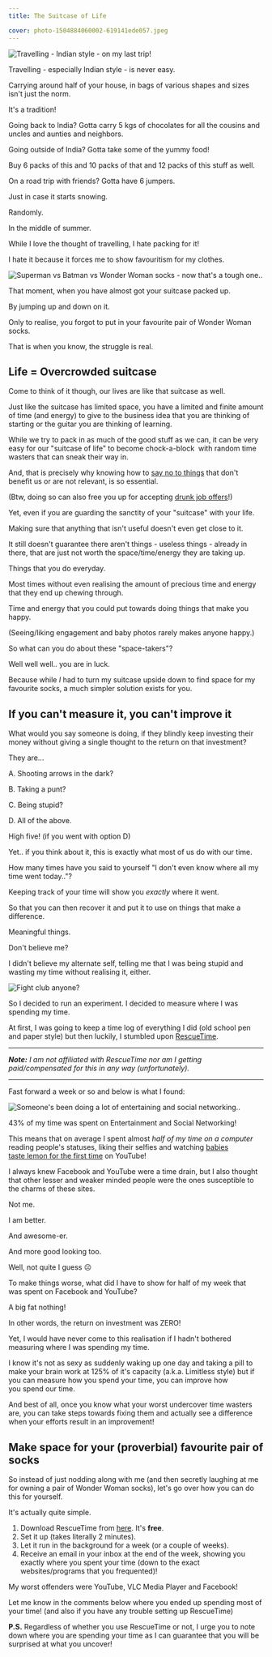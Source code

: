 ```yaml
---
title: The Suitcase of Life

cover: photo-1504884060002-619141ede057.jpeg
---
```


<img src="india-luggage.jpg" title="Travelling - Indian style - on my last trip!" />

Travelling - especially Indian style - is never easy.

Carrying around half of your house, in bags of various shapes and sizes isn't just the norm.

It's a tradition!

Going back to India? Gotta carry 5 kgs of chocolates for all the cousins and uncles and aunties and neighbors.

Going outside of India? Gotta take some of the yummy food!

Buy 6 packs of this and 10 packs of that and 12 packs of this stuff as well.

On a road trip with friends? Gotta have 6 jumpers.

Just in case it starts snowing.

Randomly.

In the middle of summer.

While I love the thought of travelling, I hate packing for it!

I hate it because it forces me to show favouritism for my clothes.

<img src="socks.jpg" title="Superman vs Batman vs Wonder Woman socks - now that's a tough one.." />

That moment, when you have almost got your suitcase packed up.

By jumping up and down on it.

Only to realise, you forgot to put in your favourite pair of Wonder Woman socks.

That is when you know, the struggle is real.

## Life = Overcrowded suitcase

Come to think of it though, our lives are like that suitcase as well.

Just like the suitcase has limited space, you have a limited and finite amount of time (and energy) to give to the business idea that you are thinking of starting or the guitar you are thinking of learning.

While we try to pack in as much of the good stuff as we can, it can be very easy for our "suitcase of life" to become chock-a-block  with random time wasters that can sneak their way in.

And, that is precisely why knowing how to <a href="http://www.thecodetoawesome.com/how-to-make-the-most-of-every-second-you-got/" target="_blank" rel="noopener">say no to things</a> that don't benefit us or are not relevant, is so essential.

(Btw, doing so can also free you up for accepting <a href="http://www.thecodetoawesome.com/how-to-make-the-most-of-every-second-you-got/#job-offer" target="_blank" rel="noopener">drunk job offers</a>!)

Yet, even if you are guarding the sanctity of your "suitcase" with your life.

Making sure that anything that isn't useful doesn't even get close to it.

It still doesn't guarantee there aren't things - useless things - already in there, that are just not worth the space/time/energy they are taking up.

Things that you do everyday.

Most times without even realising the amount of precious time and energy that they end up chewing through.

Time and energy that you could put towards doing things that make you happy.

(Seeing/liking engagement and baby photos rarely makes anyone happy.)

So what can you do about these "space-takers"?

Well well well.. you are in luck.

Because while _I_ had to turn my suitcase upside down to find space for my favourite socks, a much simpler solution exists for you.

## If you can't measure it, you can't improve it

What would you say someone is doing, if they blindly keep investing their money without giving a single thought to the return on that investment?

They are...

A. Shooting arrows in the dark?

B. Taking a punt?

C. Being stupid?

D. All of the above.

High five! (if you went with option D)

Yet.. if you think about it, this is exactly what most of us do with our time.

How many times have you said to yourself "I don't even know where all my time went today.."?

Keeping track of your time will show you _exactly_ where it went.

So that you can then recover it and put it to use on things that make a difference.

Meaningful things.

Don't believe me?

I didn't believe my alternate self, telling me that I was being stupid and wasting my time without realising it, either.

<img src="fight-club-mirror.jpg" title="Fight club anyone?" />

So I decided to run an experiment. I decided to measure where I was spending my time.

At first, I was going to keep a time log of everything I did (old school pen and paper style) but then luckily, I stumbled upon <a href="https://www.rescuetime.com/" target="_blank" rel="noopener">RescueTime</a>.

---

_**Note:** I am not affiliated with RescueTime nor am I getting paid/compensated for this in any way (unfortunately)._

---

Fast forward a week or so and below is what I found:

<img src="rescue-time.jpg" title="Someone's been doing a lot of entertaining and social networking.." />

43% of my time was spent on Entertainment and Social Networking!

This means that on average I spent almost _half of my time on a computer_ reading people's statuses, liking their selfies and watching <a href="https://www.youtube.com/watch?v=9h5mwoTwDBk" target="_blank" rel="noopener">babies taste lemon for the first time</a> on YouTube!

I always knew Facebook and YouTube were a time drain, but I also thought that other lesser and weaker minded people were the ones susceptible to the charms of these sites.

Not me.

I am better.

And awesome-er.

And more good looking too.

Well, not quite I guess ☹️

To make things worse, what did I have to show for half of my week that was spent on Facebook and YouTube?

A big fat nothing!

In other words, the return on investment was ZERO!

Yet, I would have never come to this realisation if I hadn't bothered measuring where I was spending my time.

I know it's not as sexy as suddenly waking up one day and taking a pill to make your brain work at 125% of it's capacity (a.k.a. Limitless style) but if you can measure how you spend your time, you can improve how you spend our time.

And best of all, once you know what your worst undercover time wasters are, you can take steps towards fixing them and actually see a difference when your efforts result in an improvement!

## Make space for your (proverbial) favourite pair of socks

So instead of just nodding along with me (and then secretly laughing at me for owning a pair of Wonder Woman socks), let's go over how you can do this for yourself.

It's actually quite simple.

1.  Download RescueTime from <a href="https://www.rescuetime.com/download" target="_blank" rel="noopener">here</a>. It's **free**.
2.  Set it up (takes literally 2 minutes).
3.  Let it run in the background for a week (or a couple of weeks).
4.  Receive an email in your inbox at the end of the week, showing you exactly where you spent your time (down to the exact websites/programs that you frequented)!

My worst offenders were YouTube, VLC Media Player and Facebook!

Let me know in the comments below where you ended up spending most of your time! (and also if you have any trouble setting up RescueTime)

**P.S.** Regardless of whether you use RescueTime or not, I urge you to note down where you are spending your time as I can guarantee that you will be surprised at what you uncover!
